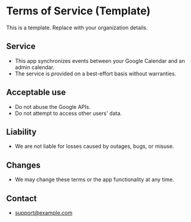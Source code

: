 # Terms of Service (Template)

This is a template. Replace with your organization details.

## Service
- This app synchronizes events between your Google Calendar and an admin calendar.
- The service is provided on a best-effort basis without warranties.

## Acceptable use
- Do not abuse the Google APIs.
- Do not attempt to access other users' data.

## Liability
- We are not liable for losses caused by outages, bugs, or misuse.

## Changes
- We may change these terms or the app functionality at any time.

## Contact
- support@example.com
